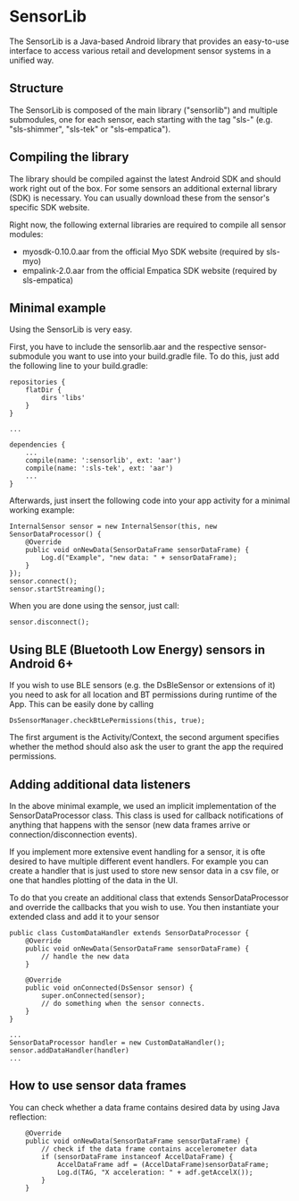 # SensorLib
The SensorLib is a Java-based Android library that provides an easy-to-use interface to access various retail and development sensor systems in a unified way.

## Structure
The SensorLib is composed of the main library ("sensorlib") and multiple submodules, one for each sensor, each starting with the tag "sls-" (e.g. "sls-shimmer", "sls-tek" or "sls-empatica").

## Compiling the library
The library should be compiled against the latest Android SDK and should work right out of the box. For some sensors an additional external library (SDK) is necessary. You can usually download these from the sensor's specific SDK website.

Right now, the following external libraries are required to compile all sensor modules:
- myosdk-0.10.0.aar from the official Myo SDK website (required by sls-myo)
- empalink-2.0.aar from the official Empatica SDK website (required by sls-empatica)

## Minimal example
Using the SensorLib is very easy.

First, you have to include the sensorlib.aar and the respective sensor-submodule you want to use into your build.gradle file. To do this, just add the following line to your build.gradle:
```
repositories {
    flatDir {
        dirs 'libs'
    }
}

...

dependencies {
    ...
    compile(name: ':sensorlib', ext: 'aar')
    compile(name: ':sls-tek', ext: 'aar')
    ...
}
```


Afterwards, just insert the following code into your app activity for a minimal working example:
```
InternalSensor sensor = new InternalSensor(this, new SensorDataProcessor() {
    @Override
    public void onNewData(SensorDataFrame sensorDataFrame) {
        Log.d("Example", "new data: " + sensorDataFrame);
    }
});
sensor.connect();
sensor.startStreaming();
```

When you are done using the sensor, just call:
```
sensor.disconnect();
```

## Using BLE (Bluetooth Low Energy) sensors in Android 6+
If you wish to use BLE sensors (e.g. the DsBleSensor or extensions of it) you need to ask for all location and BT permissions during runtime of the App.
This can be easily done by calling
```
DsSensorManager.checkBtLePermissions(this, true);
```
The first argument is the Activity/Context, the second argument specifies whether the method should also ask the user to grant the app the required permissions.


## Adding additional data listeners
In the above minimal example, we used an implicit implementation of the SensorDataProcessor class. This class is used for callback notifications of anything that happens with the sensor (new data frames arrive or connection/disconnection events).

If you implement more extensive event handling for a sensor, it is ofte desired to have multiple different event handlers. For example you can create a handler that is just used to store new sensor data in a csv file, or one that handles plotting of the data in the UI.

To do that you create an additional class that extends SensorDataProcessor and override the callbacks that you wish to use. You then instantiate your extended class and add it to your sensor
```
public class CustomDataHandler extends SensorDataProcessor {
    @Override
    public void onNewData(SensorDataFrame sensorDataFrame) {
        // handle the new data
    }

    @Override
    public void onConnected(DsSensor sensor) {
        super.onConnected(sensor);
        // do something when the sensor connects.
    }
}

...
SensorDataProcessor handler = new CustomDataHandler();
sensor.addDataHandler(handler)
...
```

## How to use sensor data frames
You can check whether a data frame contains desired data by using Java reflection:
```
    @Override
    public void onNewData(SensorDataFrame sensorDataFrame) {
        // check if the data frame contains accelerometer data
        if (sensorDataFrame instanceof AccelDataFrame) {
            AccelDataFrame adf = (AccelDataFrame)sensorDataFrame;
            Log.d(TAG, "X acceleration: " + adf.getAccelX());
        }
    }
```